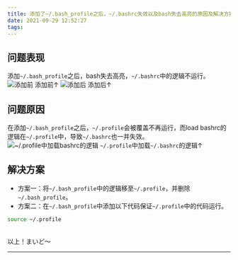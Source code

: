 ```yaml
---
title: 添加了~/.bash_profile之后，~/.bashrc失效以及bash失去高亮的原因及解决方案
date: 2021-09-29 12:52:27
tags:
---
```


## 问题表现
添加```~/.bash_profile```之后，bash失去高亮，```~/.bashrc```中的逻辑不运行。
![添加前](https://img-blog.csdnimg.cn/b49d241eeab14f43b53edb783eb9d8f1.png)
添加前↑
![添加后](https://img-blog.csdnimg.cn/fd0ce34e0824462fb70387c80a53c57f.png)
添加后↑

## 问题原因
在添加```~/.bash_profile```之后，```~/.profile```会被覆盖不再运行，而load bashrc的逻辑在```~/.profile```中，导致```~/.bashrc```也一并失效。
![~/.profile中加载bashrc的逻辑](https://img-blog.csdnimg.cn/50f8cda872f34b57a3f9f7e7b3d1f48c.png)
```~/.profile```中加载```~/.bashrc```的逻辑↑

## 解决方案
- 方案一：将```~/.bash_profile```中的逻辑移至```~/.profile```，并删除```~/.bash_profile```。
- 方案二：在```~/.bash_profile```中添加以下代码保证```~/.profile```中的代码运行。
 ```bash
 source ~/.profile
 ```


<br>
以上！まいど～

---------